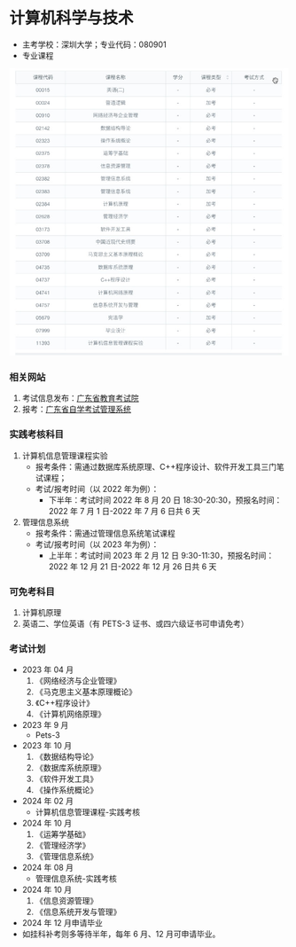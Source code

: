 # 计算机科学与技术

- 主考学校：深圳大学；专业代码：080901
- 专业课程

![image](./assets/calss.png)

### 相关网站

1. 考试信息发布：[广东省教育考试院](https://eea.gd.gov.cn/)
2. 报考：[广东省自学考试管理系统](https://www.eeagd.edu.cn/selfec/)

### 实践考核科目

1. 计算机信息管理课程实验
   - 报考条件：需通过数据库系统原理、C++程序设计、软件开发工具三门笔试课程；
   - 考试/报考时间（以 2022 年为例）：
     - 下半年：考试时间 2022 年 8 月 20 日 18:30-20:30，预报名时间：2022 年 7 月 1 日-2022 年 7 月 6 日共 6 天
2. 管理信息系统
   - 报考条件：需通过管理信息系统笔试课程
   - 考试/报考时间（以 2023 年为例）：
     - 上半年：考试时间 2023 年 2 月 12 日 9:30-11:30，预报名时间：2022 年 12 月 21 日-2022 年 12 月 26 日共 6 天

### 可免考科目

1. 计算机原理
2. 英语二、学位英语（有 PETS-3 证书、或四六级证书可申请免考）

### 考试计划

- 2023 年 04 月
  1. 《网络经济与企业管理》
  2. 《马克思主义基本原理概论》
  3. 《C++程序设计》
  4. 《计算机网络原理》
- 2023 年 9 月
  - Pets-3
- 2023 年 10 月
  1. 《数据结构导论》
  2. 《数据库系统原理》
  3. 《软件开发工具》
  4. 《操作系统概论》
- 2024 年 02 月
  - 计算机信息管理课程-实践考核
- 2024 年 10 月
  1. 《运筹学基础》
  2. 《管理经济学》
  3. 《管理信息系统》
- 2024 年 08 月
  - 管理信息系统-实践考核
- 2024 年 10 月
  1. 《信息资源管理》
  2. 《信息系统开发与管理》
- 2024 年 12 月申请毕业
- 如挂科补考则多等待半年，每年 6 月、12 月可申请毕业。
